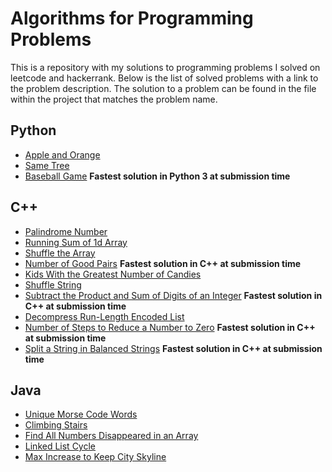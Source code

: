 # Algorithms for Programming Problems
This is a repository with my solutions to programming problems I solved on leetcode and hackerrank. Below is the list of solved problems with a link to the problem description. The solution to a problem can be found in the file within the project that matches the problem name.

## Python
- [Apple and Orange](https://www.hackerrank.com/challenges/apple-and-orange/problem)
- [Same Tree](https://leetcode.com/problems/same-tree/description/)
- [Baseball Game](https://leetcode.com/problems/baseball-game/description/) **Fastest solution in Python 3 at submission time**
## C++ 
- [Palindrome Number](https://leetcode.com/problems/palindrome-number/)
- [Running Sum of 1d Array](https://leetcode.com/problems/running-sum-of-1d-array/)
- [Shuffle the Array](https://leetcode.com/problems/shuffle-the-array/)
- [Number of Good Pairs](https://leetcode.com/problems/number-of-good-pairs/) **Fastest solution in C++ at submission time**
- [Kids With the Greatest Number of Candies](https://leetcode.com/problems/kids-with-the-greatest-number-of-candies/)
- [Shuffle String](https://leetcode.com/problems/shuffle-string/)
- [Subtract the Product and Sum of Digits of an Integer](https://leetcode.com/problems/subtract-the-product-and-sum-of-digits-of-an-integer/) **Fastest solution in C++ at submission time**
- [Decompress Run-Length Encoded List](https://leetcode.com/problems/decompress-run-length-encoded-list/)
- [Number of Steps to Reduce a Number to Zero](https://leetcode.com/problems/number-of-steps-to-reduce-a-number-to-zero/) **Fastest solution in C++ at submission time**
- [Split a String in Balanced Strings](https://leetcode.com/problems/split-a-string-in-balanced-strings/) **Fastest solution in C++ at submission time**
## Java
- [Unique Morse Code Words](https://leetcode.com/problems/unique-morse-code-words/description/)
- [Climbing Stairs](https://leetcode.com/problems/climbing-stairs/description/)
- [Find All Numbers Disappeared in an Array](https://leetcode.com/problems/find-all-numbers-disappeared-in-an-array/description/)
- [Linked List Cycle](https://leetcode.com/problems/linked-list-cycle/description/)
- [Max Increase to Keep City Skyline](https://leetcode.com/problems/max-increase-to-keep-city-skyline/description/)

